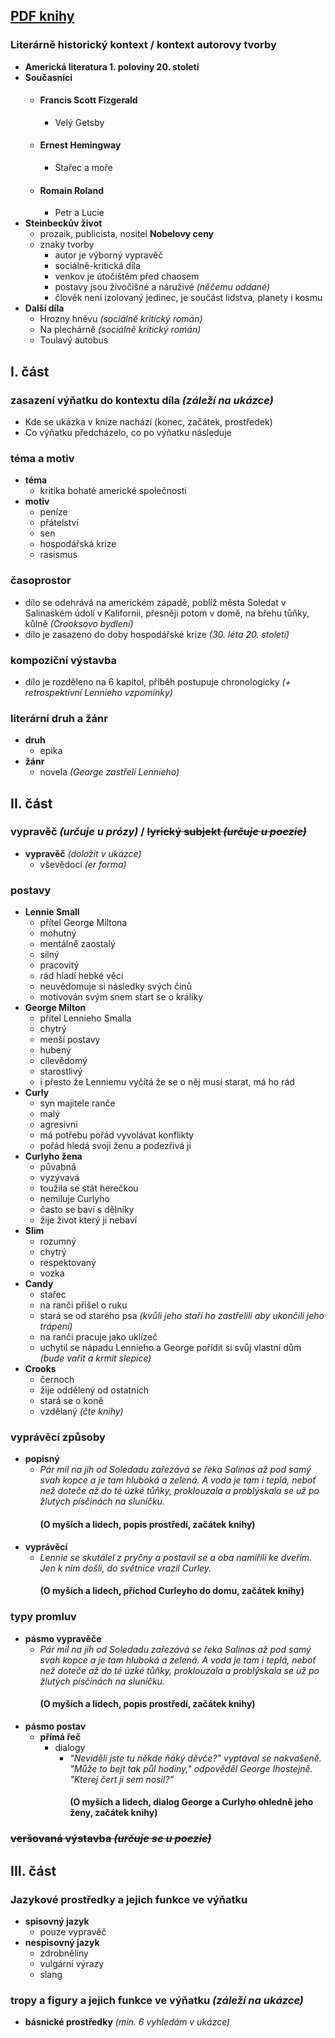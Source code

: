 ## [PDF knihy](https://www.gmct.cz/media/files/library/PDF/O%20my%C5%A1%C3%ADch%20a%20lidech%20-%20John%20Steinbeck.pdf)
### Literárně historický kontext / kontext autorovy tvorby
- **Americká literatura 1. poloviny 20. století**
- **Současníci**
	- #### Francis Scott Fizgerald
		- Velý Getsby
	- #### Ernest Hemingway
		- Stařec a moře
	- #### Romain Roland
		- Petr a Lucie
- **Steinbeckův život**
	- prozaik, publicista, nositel **Nobelovy ceny**
	- znaky tvorby
		- autor je výborný vypravěč
		- sociálně-kritická díla
		- venkov je útočištěm před chaosem
		- postavy jsou živočišné a náruživé *(něčemu oddané)*
		- člověk není izolovaný jedinec, je součást lidstva, planety i kosmu
- **Další díla**
	- Hrozny hněvu *(sociálně kritický román)*
	- Na plechárně *(sociálně kritický román)*
	- Toulavý autobus
## I. část

### zasazení výňatku do kontextu díla *(záleží na ukázce)*
- Kde se ukázka v knize nachází (konec, začátek, prostředek)
- Co výňatku předcházelo, co po výňatku následuje 
### téma a motiv
- **téma**
	- kritika bohaté americké společnosti
- **motiv**
	- peníze
	- přátelství
	- sen
	- hospodářská krize
	- rasismus
### časoprostor
- dílo se odehrává na americkém západě, poblíž města Soledat v Salinaském údolí v Kalifornii, přesněji potom v domě, na břehu tůňky, kůlně *(Crooksovo bydlení)*
- dílo je zasazeno do doby hospodářské krize *(30. léta 20. století)*
### kompoziční výstavba
- dílo je rozděleno na 6 kapitol, příběh postupuje chronologicky *(+ retrospektivní Lennieho vzpomínky)* 
### literární druh a žánr
- **druh**
	- epika
- **žánr**
	- novela *(George zastřelí Lennieho)*
## II. část
### vypravěč *(určuje u prózy)* / ~~lyrický subjekt *(určuje u poezie)*~~
- **vypravěč** *(doložit v ukázce)*
	- vševědocí *(er forma)*
### postavy
- **Lennie Small**
	- přítel George Miltona
	- mohutný
	- mentálně zaostalý
	- silný
	- pracovitý
	- rád hladí hebké věci
	- neuvědomuje si následky svých činů
	- motivován svým snem start se o králíky
- **George Milton**
	- přítel Lennieho Smalla
	- chytrý
	- menší postavy
	- hubený
	- cílevědomý
	- starostlivý
	- i přesto že Lenniemu vyčítá že se o něj musí starat, má ho rád
- **Curly**
	- syn majitele ranče
	- malý
	- agresivní
	- má potřebu pořád vyvolávat konflikty
	- pořád hledá svoji ženu a podezřívá ji
- **Curlyho žena**
	- půvabná
	- vyzývavá
	- toužila se stát herečkou
	- nemiluje Curlyho
	- často se baví s dělníky
	- žije život který ji nebaví
- **Slim**
	- rozumný
	- chytrý
	- respektovaný
	- vozka 
- **Candy**
	- stařec
	- na ranči přišel o ruku
	- stará se od starého psa *(kvůli jeho staří ho zastřelili aby ukončili jeho trápení)*
	- na ranči pracuje jako uklízeč
	- uchytil se nápadu Lennieho a George pořídit si svůj vlastní dům *(bude vařit a krmit slepice)*
- **Crooks**
	- černoch
	- žije oddělený od ostatních
	- stará se o koně
	- vzdělaný *(čte knihy)*
### vyprávěcí způsoby
- **popisný**
	- *Pár mil na jih od Soledadu zařezává se řeka Salinas až pod samý svah  kopce a je tam hluboká a zelená. A voda je tam i teplá, neboť než doteče až do  té úzké tůňky, proklouzala a problýskala se už po žlutých písčinách na sluníčku.* 
	  #### (O myších a lidech, popis prostředí, začátek knihy) 
- **vyprávěcí**
	- *Lennie se skutálel z pryčny a postavil se a oba namířili ke dveřím. Jen k nim došli, do světnice vrazil Curley.*
	  #### (O myších a lidech, příchod Curleyho do domu, začátek knihy) 
### typy promluv
- **pásmo vypravěče**
	- *Pár mil na jih od Soledadu zařezává se řeka Salinas až pod samý svah  kopce a je tam hluboká a zelená. A voda je tam i teplá, neboť než doteče až do  té úzké tůňky, proklouzala a problýskala se už po žlutých písčinách na sluníčku.*
	  #### (O myších a lidech, popis prostředí, začátek knihy)  
- **pásmo postav**
	- **přímá řeč**
		- dialogy
			- *"Neviděli jste tu někde ňáký děvče?"*
			  *vyptával se nakvašeně.*
			  *"Může to bejt tak půl hodiny," odpověděl George Ihostejně.*  
			  *"Kterej čert ji sem nosil?"*  
			  #### (O myších a lidech, dialog George a Curlyho ohledně jeho ženy, začátek knihy) 
### ~~veršovaná výstavba  *(určuje se u poezie)*~~
## III. část
### Jazykové prostředky a jejich funkce ve výňatku
- **spisovný jazyk**
	- pouze vypravěč
- **nespisovný jazyk**
	- zdrobněliny
	- vulgární výrazy
	- slang
### tropy a figury a jejich funkce ve výňatku *(záleží na ukázce)*
- **básnické prostředky** *(min. 6 vyhledám v ukázce)*